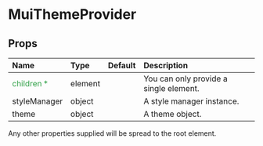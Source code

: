 <!--- This documentation is automatically generated, do not try to edit it. -->

# MuiThemeProvider



## Props
| Name | Type | Default | Description |
|:-----|:-----|:--------|:------------|
| <span style="color: #31a148">children *</span> | element |  | You can only provide a single element. |
| styleManager | object |  | A style manager instance. |
| theme | object |  | A theme object. |

Any other properties supplied will be spread to the root element.


